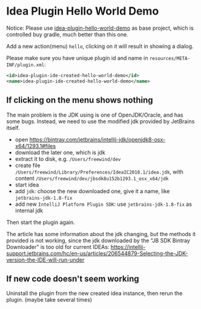 Idea Plugin Hello World Demo
===============================================

Notice: Please use [idea-plugin-hello-world-demo](https://github.com/idea-demos/idea-plugin-hello-world-demo) as base project, which is controlled buy gradle, much better than this one.

Add a new action(menu) `hello`, clicking on it will result in showing a dialog.

Please make sure you have unique plugin id and name in `resources/META-INF/plugin.xml`:

```xml
<id>idea-plugin-ide-created-hello-world-demo</id>
<name>idea-plugin-ide-created-hello-world-demo</name>
```

If clicking on the menu shows nothing
-------------------------------------

The main problem is the JDK using is one of OpenJDK/Oracle, and has some bugs. Instead, we need to use the modified jdk provided by JetBrains itself.

- open <https://bintray.com/jetbrains/intellij-jdk/openjdk8-osx-x64/1293.1#files>
- download the later one, which is jdk
- extract it to disk, e.g. `/Users/freewind/dev`
- create file `/Users/freewind/Library/Preferences/IdeaIC2018.1/idea.jdk`, with content `/Users/freewind/dev/jbsdk8u152b1293.1_osx_x64/jdk`
- start idea
- add `jdk`: choose the new downloaded one, give it a name, like `jetbrains-jdk-1.8-fix`
- add new `IntelliJ Platform Plugin SDK`: use `jetbrains-jdk-1.8-fix` as internal jdk

Then start the plugin again.

The article has some information about the jdk changing, but the methods it provided is not working, since the jdk downloaded by the "JB SDK Bintray Downloader" is too old for current IDEAs: <https://intellij-support.jetbrains.com/hc/en-us/articles/206544879-Selecting-the-JDK-version-the-IDE-will-run-under>

If new code doesn't seem working
--------------------------------

Uninstall the plugin from the new created idea instance, then rerun the plugin. (maybe take several times) 
